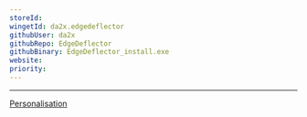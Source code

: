 ```yaml
---
storeId: 
wingetId: da2x.edgedeflector
githubUser: da2x
githubRepo: EdgeDeflector
githubBinary: EdgeDeflector_install.exe
website: 
priority: 
---
```

---

[Personalisation](../Personalisation.md)